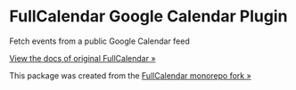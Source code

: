 
# FullCalendar Google Calendar Plugin

Fetch events from a public Google Calendar feed

[View the docs of original FullCalendar &raquo;](https://fullcalendar.io/docs/google-calendar)

This package was created from the [FullCalendar monorepo fork &raquo;](https://github.com/aleksandr-erin/fullcalendar)
